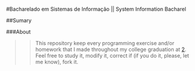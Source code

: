 [1]: https://github.com/AlineFreitas
[2]: http://www.iff.edu.br
[3]: http://www.google.com.br
[4]: http://www.linkedin.com.br

#Bacharelado em Sistemas de Informação || System Information Bacharel

##Sumary


 ###About
>>This repository keep every programming exercise and\/or homework that I made throughout my college graduation at [2]. Feel free to study it, modify it, correct if (if you do it, please, let me know), fork it.

